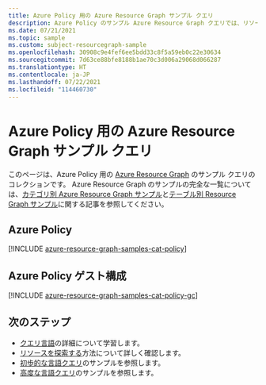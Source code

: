 ```yaml
---
title: Azure Policy 用の Azure Resource Graph サンプル クエリ
description: Azure Policy のサンプル Azure Resource Graph クエリでは、リソースの種類とテーブルを使用して Azure Policy 関連のリソースとプロパティにアクセスする方法を示します。
ms.date: 07/21/2021
ms.topic: sample
ms.custom: subject-resourcegraph-sample
ms.openlocfilehash: 30908c9e4fef6ee5bdd33c8f5a59eb0c22e30634
ms.sourcegitcommit: 7d63ce88bfe8188b1ae70c3d006a29068d066287
ms.translationtype: HT
ms.contentlocale: ja-JP
ms.lasthandoff: 07/22/2021
ms.locfileid: "114460730"
---
```

# <a name="azure-resource-graph-sample-queries-for-azure-policy"></a>Azure Policy 用の Azure Resource Graph サンプル クエリ

このページは、Azure Policy 用の [Azure Resource Graph](../../resource-graph/overview.md) のサンプル クエリのコレクションです。 Azure Resource Graph のサンプルの完全な一覧については、[カテゴリ別 Azure Resource Graph サンプル](../../resource-graph/samples/samples-by-category.md)と[テーブル別 Resource Graph サンプル](../../resource-graph/samples/samples-by-table.md)に関する記事を参照してください。

## <a name="azure-policy"></a>Azure Policy

[!INCLUDE [azure-resource-graph-samples-cat-policy](../../../../includes/resource-graph/samples/bycat/azure-policy.md)]

## <a name="azure-policy-guest-configuration"></a>Azure Policy ゲスト構成

[!INCLUDE [azure-resource-graph-samples-cat-policy-gc](../../../../includes/resource-graph/samples/bycat/azure-policy-guest-configuration.md)]

## <a name="next-steps"></a>次のステップ

- [クエリ言語](../../resource-graph/concepts/query-language.md)の詳細について学習します。
- [リソースを探索する](../../resource-graph/concepts/explore-resources.md)方法について詳しく確認します。
- [初歩的な言語クエリ](../../resource-graph/samples/starter.md)のサンプルを参照します。
- [高度な言語クエリ](../../resource-graph/samples/advanced.md)のサンプルを参照します。
